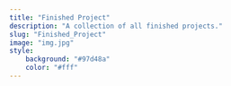 ```yaml
---
title: "Finished Project"
description: "A collection of all finished projects."
slug: "Finished_Project"
image: "img.jpg"
style:
    background: "#97d48a"
    color: "#fff"
---
```


